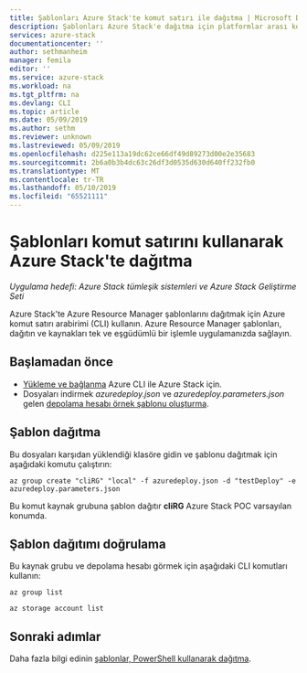 ```yaml
---
title: Şablonları Azure Stack'te komut satırı ile dağıtma | Microsoft Docs
description: Şablonları Azure Stack'e dağıtma için platformlar arası komut satırı arabirimi (CLI) kullanmayı öğrenin.
services: azure-stack
documentationcenter: ''
author: sethmanheim
manager: femila
editor: ''
ms.service: azure-stack
ms.workload: na
ms.tgt_pltfrm: na
ms.devlang: CLI
ms.topic: article
ms.date: 05/09/2019
ms.author: sethm
ms.reviewer: unknown
ms.lastreviewed: 05/09/2019
ms.openlocfilehash: d225e113a19dc62ce66df49d89273d00e2e35683
ms.sourcegitcommit: 2b6a0b3b4dc63c26df3d0535d630d640ff232fb0
ms.translationtype: MT
ms.contentlocale: tr-TR
ms.lasthandoff: 05/10/2019
ms.locfileid: "65521111"
---
```

# <a name="deploy-templates-in-azure-stack-using-the-command-line"></a>Şablonları komut satırını kullanarak Azure Stack'te dağıtma

*Uygulama hedefi: Azure Stack tümleşik sistemleri ve Azure Stack Geliştirme Seti*

Azure Stack'te Azure Resource Manager şablonlarını dağıtmak için Azure komut satırı arabirimi (CLI) kullanın. Azure Resource Manager şablonları, dağıtın ve kaynakları tek ve eşgüdümlü bir işlemle uygulamanızda sağlayın.

## <a name="before-you-begin"></a>Başlamadan önce

- [Yükleme ve bağlanma](azure-stack-version-profiles-azurecli2.md) Azure CLI ile Azure Stack için.
- Dosyaları indirmek *azuredeploy.json* ve *azuredeploy.parameters.json* gelen [depolama hesabı örnek şablonu oluşturma](https://github.com/Azure/AzureStack-QuickStart-Templates/tree/master/101-create-storage-account).

## <a name="deploy-template"></a>Şablon dağıtma

Bu dosyaları karşıdan yüklendiği klasöre gidin ve şablonu dağıtmak için aşağıdaki komutu çalıştırın:

```azurecli
az group create "cliRG" "local" -f azuredeploy.json -d "testDeploy" -e azuredeploy.parameters.json
```

Bu komut kaynak grubuna şablon dağıtır **cliRG** Azure Stack POC varsayılan konumda.

## <a name="validate-template-deployment"></a>Şablon dağıtımı doğrulama

Bu kaynak grubu ve depolama hesabı görmek için aşağıdaki CLI komutları kullanın:

```azurecli
az group list

az storage account list
```

## <a name="next-steps"></a>Sonraki adımlar

Daha fazla bilgi edinin [şablonlar, PowerShell kullanarak dağıtma](azure-stack-deploy-template-powershell.md).
